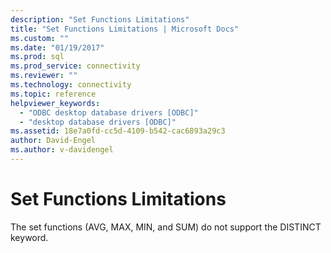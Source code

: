 ```yaml
---
description: "Set Functions Limitations"
title: "Set Functions Limitations | Microsoft Docs"
ms.custom: ""
ms.date: "01/19/2017"
ms.prod: sql
ms.prod_service: connectivity
ms.reviewer: ""
ms.technology: connectivity
ms.topic: reference
helpviewer_keywords: 
  - "ODBC desktop database drivers [ODBC]"
  - "desktop database drivers [ODBC]"
ms.assetid: 18e7a0fd-cc5d-4109-b542-cac6893a29c3
author: David-Engel
ms.author: v-davidengel
---
```

# Set Functions Limitations
The set functions (AVG, MAX, MIN, and SUM) do not support the DISTINCT keyword.
